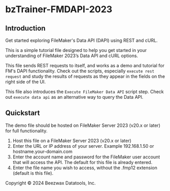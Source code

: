 # bzTrainer-FMDAPI-2023

## Introduction
Get started exploring FileMaker's Data API (DAPI) using REST and cURL.

This is a simple tutorial file designed to help you get started in your understanding of FileMaker 2023’s Data API and cURL options.

This file sends REST requests to itself, and works as a demo and tutorial for FM's DAPI functionality. Check out the scripts, especially `execute rest request` and study the results of requests as they appear in the fields on the right side of the UI.

This file also introduces the `Execute FileMaker Data API` script step. Check out `execute data api` as an alternative way to query the Data API.

## Quickstart
The demo file should be hosted on FileMaker Server 2023 (v20.x or later) for full functionality.

1. Host this file on a FileMaker Server 2023 (v20.x or later)
2. Enter the URL or IP address of your server. Example 192.168.1.50 or hostname.your-domain.com
3. Enter the account name and password for the FileMaker user account that will access the API. The default for this file is already entered.
4. Enter the file name you wish to access, without the .fmp12 extension (default is this file).

Copyright © 2024 Beezwax Datatools, Inc.
